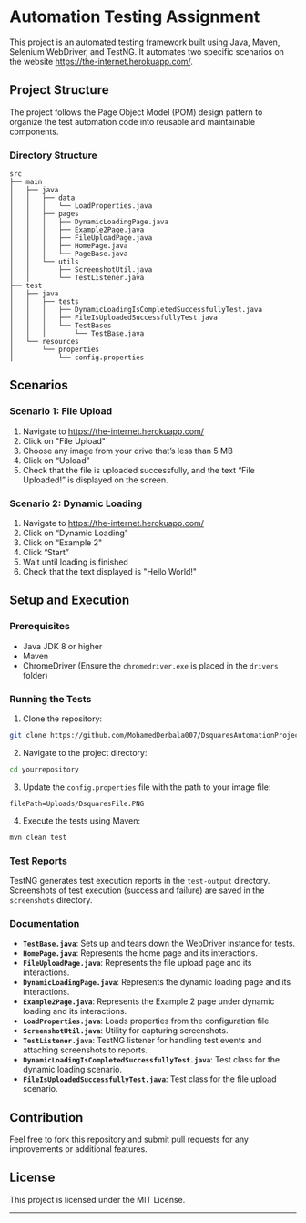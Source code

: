 # Automation Testing Assignment

This project is an automated testing framework built using Java, Maven, Selenium WebDriver, and TestNG. It automates two specific scenarios on the website https://the-internet.herokuapp.com/.

## Project Structure

The project follows the Page Object Model (POM) design pattern to organize the test automation code into reusable and maintainable components.

### Directory Structure

```
src
├── main
│   ├── java
│   │   ├── data
│   │   │   └── LoadProperties.java
│   │   ├── pages
│   │   │   ├── DynamicLoadingPage.java
│   │   │   ├── Example2Page.java
│   │   │   ├── FileUploadPage.java
│   │   │   ├── HomePage.java
│   │   │   └── PageBase.java
│   │   └── utils
│   │       ├── ScreenshotUtil.java
│   │       └── TestListener.java
├── test
│   ├── java
│   │   ├── tests
│   │   │   ├── DynamicLoadingIsCompletedSuccessfullyTest.java
│   │   │   ├── FileIsUploadedSuccessfullyTest.java
│   │   │   └── TestBases
│   │   │       └── TestBase.java
│   └── resources
│       └── properties
│           └── config.properties
```

## Scenarios

### Scenario 1: File Upload

1. Navigate to https://the-internet.herokuapp.com/
2. Click on "File Upload"
3. Choose any image from your drive that’s less than 5 MB
4. Click on “Upload”
5. Check that the file is uploaded successfully, and the text “File Uploaded!” is displayed on the screen.

### Scenario 2: Dynamic Loading

1. Navigate to https://the-internet.herokuapp.com/
2. Click on “Dynamic Loading"
3. Click on “Example 2"
4. Click “Start”
5. Wait until loading is finished
6. Check that the text displayed is "Hello World!"

## Setup and Execution

### Prerequisites

- Java JDK 8 or higher
- Maven
- ChromeDriver (Ensure the `chromedriver.exe` is placed in the `drivers` folder)

### Running the Tests

1. Clone the repository:

```bash
git clone https://github.com/MohamedDerbala007/DsquaresAutomationProject.git
```

2. Navigate to the project directory:

```bash
cd yourrepository
```

3. Update the `config.properties` file with the path to your image file:

```
filePath=Uploads/DsquaresFile.PNG
```

4. Execute the tests using Maven:

```bash
mvn clean test
```

### Test Reports

TestNG generates test execution reports in the `test-output` directory. Screenshots of test execution (success and failure) are saved in the `screenshots` directory.

### Documentation

- **`TestBase.java`**: Sets up and tears down the WebDriver instance for tests.
- **`HomePage.java`**: Represents the home page and its interactions.
- **`FileUploadPage.java`**: Represents the file upload page and its interactions.
- **`DynamicLoadingPage.java`**: Represents the dynamic loading page and its interactions.
- **`Example2Page.java`**: Represents the Example 2 page under dynamic loading and its interactions.
- **`LoadProperties.java`**: Loads properties from the configuration file.
- **`ScreenshotUtil.java`**: Utility for capturing screenshots.
- **`TestListener.java`**: TestNG listener for handling test events and attaching screenshots to reports.
- **`DynamicLoadingIsCompletedSuccessfullyTest.java`**: Test class for the dynamic loading scenario.
- **`FileIsUploadedSuccessfullyTest.java`**: Test class for the file upload scenario.


## Contribution

Feel free to fork this repository and submit pull requests for any improvements or additional features.

## License

This project is licensed under the MIT License.

---
